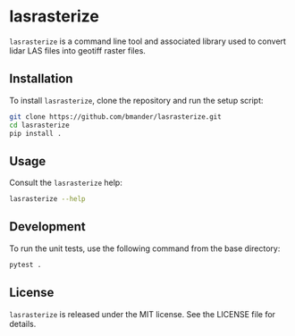 # lasrasterize

`lasrasterize` is a command line tool and associated library used to convert lidar LAS files into geotiff raster files.

## Installation

To install `lasrasterize`, clone the repository and run the setup script:

```bash
git clone https://github.com/bmander/lasrasterize.git
cd lasrasterize
pip install .
```

## Usage

Consult the `lasrasterize` help:

```bash
lasrasterize --help
```


## Development

To run the unit tests, use the following command from the base directory:

```bash
pytest .
```

## License

`lasrasterize` is released under the MIT license. See the LICENSE file for details.